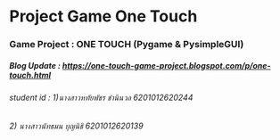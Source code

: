 # Project Game One Touch
### Game Project : ONE TOUCH (Pygame & PysimpleGUI)
##### Blog Update : https://one-touch-game-project.blogspot.com/p/one-touch.html
###### student id : 1)นางสาวหทัยพัชร ชำนินวล 6201012620244 
######              2) นางสาวนัทธมน บุญนิธิ  6201012620139
